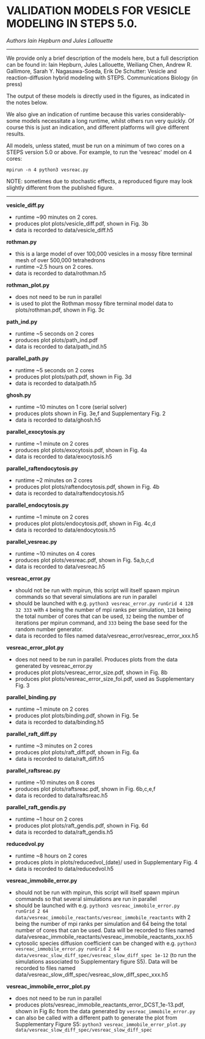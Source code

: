 
# VALIDATION MODELS FOR VESICLE MODELING IN STEPS 5.0. 
*Authors Iain Hepburn and Jules Lallouette*

---------------------------------------------------------------------

We provide only a brief description of the models here, but a full description can be found in:
Iain Hepburn, Jules Lallouette, Weiliang Chen, Andrew R. Gallimore, Sarah Y. Nagasawa-Soeda, Erik De Schutter: Vesicle and reaction-diffusion hybrid modeling with STEPS. Communications Biology (in press)

The output of these models is directly used in the figures, as indicated in the notes below. 

We also give an indication of runtime because this varies considerably- some models necessitate a long runtime, whilst others run very quickly. Of course this is just an indication, and different platforms will give different results.  

All models, unless stated, must be run on a minimum of two cores on a STEPS version 5.0 or above. For example, to run the 'vesreac' model on 4 cores:
 ```
 mpirun -n 4 python3 vesreac.py
 ```

NOTE: sometimes due to stochastic effects, a reproduced figure may look slightly different from the published figure. 

---------------------------------------------------------------------


**vesicle_diff.py**
 - runtime ~90 minutes on 2 cores. 
 - produces plot plots/vesicle\_diff.pdf, shown in Fig. 3b
 - data is recorded to data/vesicle_diff.h5

**rothman.py**
 - this is a large model of over 100,000 vesicles in a mossy fibre terminal mesh of over 500,000 tetrahedrons
 - runtime ~2.5 hours on 2 cores.
 - data is recorded to data/rothman.h5

**rothman_plot.py**
 - does not need to be run in parallel
 - is used to plot the Rothman mossy fibre terminal model data to plots/rothman.pdf, shown in Fig. 3c 

**path_ind.py**
 - runtime ~5 seconds on 2 cores 
 - produces plot plots/path\_ind.pdf
 - data is recorded to data/path_ind.h5

**parallel_path.py**
 - runtime ~5 seconds on 2 cores 
 - produces plot plots/path.pdf, shown in Fig. 3d
 - data is recorded to data/path.h5

**ghosh.py**
 - runtime ~10 minutes on 1 core (serial solver)
 - produces plots shown in Fig. 3e,f and Supplementary Fig. 2
 - data is recorded to data/ghosh.h5

**parallel_exocytosis.py**
 - runtime ~1 minute on 2 cores 
 - produces plot plots/exocytosis.pdf, shown in Fig. 4a
 - data is recorded to data/exocytosis.h5

**parallel_raftendocytosis.py**
 - runtime ~2 minutes on 2 cores 
 - produces plot plots/raftendocytosis.pdf, shown in Fig. 4b
 - data is recorded to data/raftendocytosis.h5

**parallel_endocytosis.py**
 - runtime ~1 minute on 2 cores 
 - produces plot plots/endocytosis.pdf, shown in Fig. 4c,d
 - data is recorded to data/endocytosis.h5

**parallel_vesreac.py**
 - runtime ~10 minutes on 4 cores
 - produces plot plots/vesreac.pdf, shown in Fig. 5a,b,c,d
 - data is recorded to data/vesreac.h5

**vesreac_error.py**
 - should not be run with mpirun, this script will itself spawn mpirun commands so that several simulations are run in parallel
 - should be launched with e.g. `python3 vesreac_error.py runGrid 4 128 32 333` with `4` being the number of mpi ranks per simulation, `128` being the total number of cores that can be used, `32` being the number of iterations per mpirun command, and `333` being the base seed for the random number generator.
 - data is recorded to files named data/vesreac_error/vesreac_error_xxx.h5

**vesreac_error_plot.py**
 - does not need to be run in parallel. Produces plots from the data generated by vesreac_error.py
 - produces plot plots/vesreac_error_size.pdf, shown in Fig. 8b
 - produces plot plots/vesreac_error_size_foi.pdf, used as Supplementary Fig. 3
 
**parallel_binding.py**
 - runtime ~1 minute on 2 cores
 - produces plot plots/binding.pdf, shown in Fig. 5e
 - data is recorded to data/binding.h5

**parallel_raft_diff.py**
 - runtime ~3 minutes on 2 cores
 - produces plot plots/raft\_diff.pdf, shown in Fig. 6a
 - data is recorded to data/raft_diff.h5

**parallel_raftsreac.py**
 - runtime ~10 minutes on 8 cores
 - produces plot plots/raftsreac.pdf, shown in Fig. 6b,c,e,f
 - data is recorded to data/raftsreac.h5

**parallel_raft_gendis.py**
 - runtime ~1 hour on 2 cores
 - produces plot plots/raft\_gendis.pdf, shown in Fig. 6d
 - data is recorded to data/raft_gendis.h5

**reducedvol.py**
 - runtime ~8 hours on 2 cores
 - produces plots in plots/reducedvol\_(date)/ used in Supplementary Fig. 4
 - data is recorded to data/reducedvol.h5

**vesreac_immobile_error.py**
 - should not be run with mpirun, this script will itself spawn mpirun commands so that several simulations are run in parallel
 - should be launched with e.g. `python3 vesreac_immobile_error.py runGrid 2 64 data/vesreac_immobile_reactants/vesreac_immobile_reactants` with 2 being the number of mpi ranks per simulation and 64 being the total number of cores that can be used. Data will be recorded to files named data/vesreac_immobile_reactants/vesreac_immobile_reactants_xxx.h5
 - cytosolic species diffusion coefficient can be changed with e.g. `python3 vesreac_immobile_error.py runGrid 2 64 data/vesreac_slow_diff_spec/vesreac_slow_diff_spec 1e-12` (to run the simulations associated to Supplementary figure S5). Data will be recorded to files named data/vesreac_slow_diff_spec/vesreac_slow_diff_spec_xxx.h5

**vesreac_immobile_error_plot.py**
 - does not need to be run in parallel
 - produces plots/vesreac_immobile_reactants_error_DCST_1e-13.pdf, shown in Fig 8c from the data generated by `vesreac_immobile_error.py`
 - can also be called with a different path to generate the plot from Supplementary Figure S5: `python3 vesreac_immobile_error_plot.py data/vesreac_slow_diff_spec/vesreac_slow_diff_spec`

